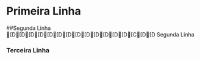 # Primeira Linha
##Segunda Linha [D[D[D[D[D[D[D[D[D[D[D[D[D[C[D[D Segunda Linha
### Terceira Linha
